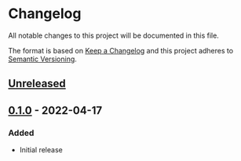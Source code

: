 Changelog
=========
All notable changes to this project will be documented in this file.

The format is based on [Keep a Changelog](http://keepachangelog.com/en/1.0.0/)
and this project adheres to [Semantic Versioning](http://semver.org/spec/v2.0.0.html).

[Unreleased](https://github.com/jshwi/templatest/compare/v0.1.0...HEAD)
------------------------------------------------------------------------

[0.1.0](https://github.com/jshwi/templatest/releases/tag/v0.1.0) - 2022-04-17
------------------------------------------------------------------------
### Added
- Initial release
